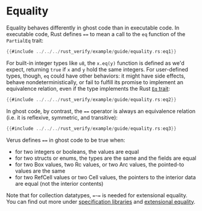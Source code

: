# Equality

Equality behaves differently in ghost code than in executable code.
In executable code, Rust defines `==` to mean a call to the `eq` function of the `PartialEq` trait:

```rust
{{#include ../../../rust_verify/example/guide/equality.rs:eq1}}
```

For built-in integer types like `u8`, the `x.eq(y)` function is defined as we'd expect,
returning `true` if `x` and `y` hold the same integers.
For user-defined types, though, `eq` could have other behaviors:
it might have side effects, behave nondeterministically,
or fail to fulfill its promise to implement an
equivalence relation,
even if the type implements the Rust [`Eq` trait](https://doc.rust-lang.org/std/cmp/trait.Eq.html):

```rust
{{#include ../../../rust_verify/example/guide/equality.rs:eq2}}
```

In ghost code, by contrast, the `==` operator is always an equivalence relation
(i.e. it is reflexive, symmetric, and transitive):

```rust
{{#include ../../../rust_verify/example/guide/equality.rs:eq3}}
```

Verus defines `==` in ghost code to be true when:
- for two integers or booleans, the values are equal
- for two structs or enums, the types are the same and the fields are equal
- for two Box values, two Rc values, or two Arc values, the pointed-to values are the same
- for two RefCell values or two Cell values, the pointers to the interior data are equal (not the interior contents)

Note that for collection datatypes, `=~=` is needed for extensional equality. 
You can find out more under [specification libraries](spec_lib.md) and [extensional equality](extensional_equality.md).
